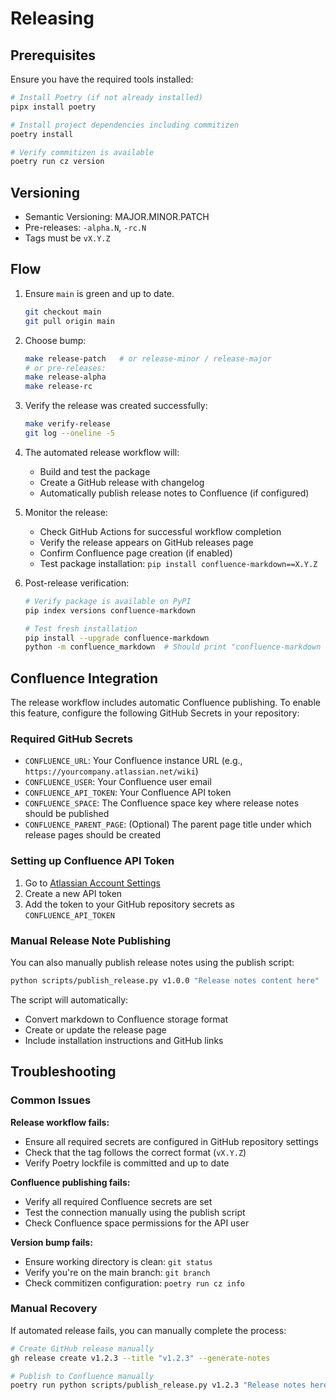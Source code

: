 # Releasing

## Prerequisites

Ensure you have the required tools installed:

```bash
# Install Poetry (if not already installed)
pipx install poetry

# Install project dependencies including commitizen
poetry install

# Verify commitizen is available
poetry run cz version
```

## Versioning

- Semantic Versioning: MAJOR.MINOR.PATCH
- Pre-releases: `-alpha.N`, `-rc.N`
- Tags must be `vX.Y.Z`

## Flow

1) Ensure `main` is green and up to date.

   ```bash
   git checkout main
   git pull origin main
   ```

2) Choose bump:

   ```bash
   make release-patch   # or release-minor / release-major
   # or pre-releases:
   make release-alpha
   make release-rc
   ```

3) Verify the release was created successfully:

   ```bash
   make verify-release
   git log --oneline -5
   ```

4) The automated release workflow will:
   - Build and test the package
   - Create a GitHub release with changelog
   - Automatically publish release notes to Confluence (if configured)

5) Monitor the release:
   - Check GitHub Actions for successful workflow completion
   - Verify the release appears on GitHub releases page
   - Confirm Confluence page creation (if enabled)
   - Test package installation: `pip install confluence-markdown==X.Y.Z`

6) Post-release verification:

   ```bash
   # Verify package is available on PyPI
   pip index versions confluence-markdown

   # Test fresh installation
   pip install --upgrade confluence-markdown
   python -m confluence_markdown  # Should print "confluence-markdown OK"
   ```

## Confluence Integration

The release workflow includes automatic Confluence publishing. To enable this
feature, configure the following GitHub Secrets in your repository:

### Required GitHub Secrets

- `CONFLUENCE_URL`: Your Confluence instance URL
  (e.g., `https://yourcompany.atlassian.net/wiki`)
- `CONFLUENCE_USER`: Your Confluence user email
- `CONFLUENCE_API_TOKEN`: Your Confluence API token
- `CONFLUENCE_SPACE`: The Confluence space key where release notes should be
  published
- `CONFLUENCE_PARENT_PAGE`: (Optional) The parent page title under which
  release pages should be created

### Setting up Confluence API Token

1. Go to [Atlassian Account Settings](https://id.atlassian.com/manage-profile/security/api-tokens)
2. Create a new API token
3. Add the token to your GitHub repository secrets as `CONFLUENCE_API_TOKEN`

### Manual Release Note Publishing

You can also manually publish release notes using the publish script:

```bash
python scripts/publish_release.py v1.0.0 "Release notes content here"
```

The script will automatically:

- Convert markdown to Confluence storage format
- Create or update the release page
- Include installation instructions and GitHub links

## Troubleshooting

### Common Issues

**Release workflow fails:**

- Ensure all required secrets are configured in GitHub repository settings
- Check that the tag follows the correct format (`vX.Y.Z`)
- Verify Poetry lockfile is committed and up to date

**Confluence publishing fails:**

- Verify all required Confluence secrets are set
- Test the connection manually using the publish script
- Check Confluence space permissions for the API user

**Version bump fails:**

- Ensure working directory is clean: `git status`
- Verify you're on the main branch: `git branch`
- Check commitizen configuration: `poetry run cz info`

### Manual Recovery

If automated release fails, you can manually complete the process:

```bash
# Create GitHub release manually
gh release create v1.2.3 --title "v1.2.3" --generate-notes

# Publish to Confluence manually
poetry run python scripts/publish_release.py v1.2.3 "Release notes here"
```
